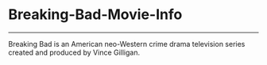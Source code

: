 # Breaking-Bad-Movie-Info
***
Breaking Bad is an American neo-Western crime drama television series created and produced by Vince Gilligan.
